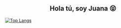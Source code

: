 <h2 style="text-align: center;">Hola tú, soy Juana 😝</h2>

[![Top Langs](https://github-readme-stats.vercel.app/api/top-langs/?username=jsolano0112&langs_count=4&theme=transparent)](https://github.com/anuraghazra/github-readme-stats)

